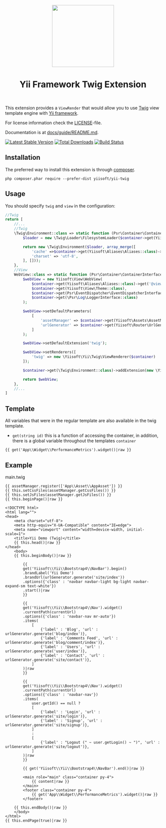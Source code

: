 <p align="center">
    <a href="https://twig.symfony.com/" target="_blank">
        <img src="https://twig.symfony.com/images/twig-logo.png" height="200px">
    </a>
    <h1 align="center">Yii Framework Twig Extension</h1>
    <br>
</p>

This extension provides a `ViewRender` that would allow you to use [Twig](http://twig.sensiolabs.org/) view template engine
with [Yii framework](http://www.yiiframework.com).

For license information check the [LICENSE](LICENSE.md)-file.

Documentation is at [docs/guide/README.md](docs/guide/README.md).

[![Latest Stable Version](https://poser.pugx.org/yiisoft/yii-twig/v/stable.png)](https://packagist.org/packages/yiisoft/yii-twig)
[![Total Downloads](https://poser.pugx.org/yiisoft/yii-twig/downloads.png)](https://packagist.org/packages/yiisoft/yii-twig)
[![Build Status](https://travis-ci.org/yiisoft/yii-twig.svg?branch=master)](https://travis-ci.org/yiisoft/yii-twig)


Installation
------------

The preferred way to install this extension is through [composer](http://getcomposer.org/download/).

```
php composer.phar require --prefer-dist yiisoft/yii-twig
```

Usage
-----
You should specify `twig` and `view` in the configuration:
```php
//Twig    
return [
    //...
    //Twig
    \Twig\Environment::class => static function (Psr\Container\ContainerInterface $container) {
        $loader = new \Twig\Loader\FilesystemLoader($container->get(Yiisoft\Aliases\Aliases::class)->get('@views'));

        return new \Twig\Environment($loader, array_merge([
            'cache' =>$container->get(Yiisoft\Aliases\Aliases::class)->get('@runtime/cache/twig'),
            'charset' => 'utf-8',
        ], []));
    }, 
    //View
    WebView::class => static function (Psr\Container\ContainerInterface $container) {
        $webView = new Yiisoft\View\WebView(
            $container->get(Yiisoft\Aliases\Aliases::class)->get('@views'),
            $container->get(Yiisoft\View\Theme::class),
            $container->get(Psr\EventDispatcher\EventDispatcherInterface::class),
            $container->get(\Psr\Log\LoggerInterface::class)
        );

        $webView->setDefaultParameters(
            [
                'assetManager' => $container->get(Yiisoft\Assets\AssetManager::class),
                'urlGenerator' => $container->get(Yiisoft\Router\UrlGeneratorInterface::class),
            ]
        );

        $webView->setDefaultExtension('twig');

        $webView->setRenderers([
            'twig' => new \Yiisoft\Yii\Twig\ViewRenderer($container)
        ]);

        $container->get(\Twig\Environment::class)->addExtension(new \Yiisoft\Yii\Twig\Extensions\Yii_Twig_Extension($container));

        return $webView;
    },
    //...
]
``` 

Template
-------
All variables that were in the regular template are also available in the twig template.
* `get(string id)` this is a function of accessing the container, in addition, there is a global variable throughout the templates `container`
```
{{ get('App\\Widget\\PerformanceMetrics').widget()|raw }}
```
Example
-----
main.twig
```twig
{{ assetManager.register(['App\\Asset\\AppAsset']) }}
{{ this.setCssFiles(assetManager.getCssFiles()) }}
{{ this.setJsFiles(assetManager.getJsFiles()) }}
{{ this.beginPage()|raw }}

<!DOCTYPE html>
<html lang="">
<head>
    <meta charset="utf-8">
    <meta http-equiv="X-UA-Compatible" content="IE=edge">
    <meta name="viewport" content="width=device-width, initial-scale=1">
    <title>Yii Demo (Twig)</title>
    {{ this.head()|raw }}
</head>
    <body>
    {{ this.beginBody()|raw }}

        {{
        get('Yiisoft\\Yii\\Bootstrap4\\NavBar').begin()
        .brandLabel('Yii Demo')
        .brandUrl(urlGenerator.generate('site/index'))
        .options({'class' : 'navbar navbar-light bg-light navbar-expand-sm text-white'})
        .start()|raw
        }}

        {{
        get('Yiisoft\\Yii\\Bootstrap4\\Nav').widget()
        .currentPath(currentUrl)
        .options({'class' : 'navbar-nav mr-auto'})
        .items(
            [
                {'label' : 'Blog', 'url' : urlGenerator.generate('blog/index')},
                {'label' : 'Comments Feed', 'url' : urlGenerator.generate('blog/comment/index')},
                {'label' : 'Users', 'url' : urlGenerator.generate('user/index')},
                {'label' : 'Contact', 'url' : urlGenerator.generate('site/contact')},
            ]
        )|raw
        }}
        
        {{
        get('Yiisoft\\Yii\\Bootstrap4\\Nav').widget()
        .currentPath(currentUrl)
        .options({'class' : 'navbar-nav'})
        .items(
            user.getId() == null ?
            [
                {'label' : 'Login', 'url' : urlGenerator.generate('site/login')},
                {'label' : 'Signup', 'url' : urlGenerator.generate('site/signup')},
            ]
            :
            [
                {'label' : "Logout (" ~ user.getLogin() ~ ")", 'url' : urlGenerator.generate('site/logout')},
            ]
        )|raw
        }}

        {{ get('Yiisoft\\Yii\\Bootstrap4\\NavBar').end()|raw }}

        <main role="main" class="container py-4">
            {{ content|raw }}
        </main>
        <footer class="container py-4">
            {{ get('App\\Widget\\PerformanceMetrics').widget()|raw }}
        </footer>

    {{ this.endBody()|raw }}
    </body>
</html>
{{ this.endPage(true)|raw }}
```
